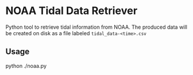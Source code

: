 # NOAA Tidal Data Retriever

Python tool to retrieve tidal information from NOAA.
The produced data will be created on disk as a file labeled ```tidal_data-<time>.csv```

## Usage

   python ./noaa.py

